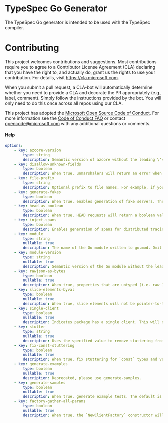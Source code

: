 # TypeSpec Go Generator 

The TypeSpec Go generator is intended to be used with the TypeSpec compiler.

# Contributing
This project welcomes contributions and suggestions.  Most contributions require you to agree to a
Contributor License Agreement (CLA) declaring that you have the right to, and actually do, grant us
the rights to use your contribution. For details, visit https://cla.microsoft.com.

When you submit a pull request, a CLA-bot will automatically determine whether you need to provide
a CLA and decorate the PR appropriately (e.g., label, comment). Simply follow the instructions
provided by the bot. You will only need to do this once across all repos using our CLA.

This project has adopted the [Microsoft Open Source Code of Conduct](https://opensource.microsoft.com/codeofconduct/).
For more information see the [Code of Conduct FAQ](https://opensource.microsoft.com/codeofconduct/faq/) or
contact [opencode@microsoft.com](mailto:opencode@microsoft.com) with any additional questions or comments.

#### Help

```yaml
options:
    - key: azcore-version
        type: string
        description: Semantic version of azcore without the leading \'v\' to use if different from the default version (e.g. 1.2.3).
    - key: disallow-unknown-fields
        type: boolean
        description: When true, unmarshalers will return an error when an unknown field is encountered in the payload. The default is false.
    - key: file-prefix
        type: string
        description: Optional prefix to file names. For example, if you set your file prefix to "zzz_", all generated code files will begin with "zzz_".
    - key: generate-fakes
        type: boolean
        description: When true, enables generation of fake servers. The default is false.
    - key: head-as-boolean
        type: boolean
        description: When true, HEAD requests will return a boolean value based on the HTTP status code. The default is false.
    - key: inject-spans
        type: boolean
        description: Enables generation of spans for distributed tracing. The default is false.
    - key: module
        type: string
        nullable: true
        description: The name of the Go module written to go.mod. Omit to skip go.mod generation. When module is specified, module-version must also be specified.
    - key: module-version
        type: string
        nullable: true
        description: Semantic version of the Go module without the leading \'v\' written to constants.go. (e.g. 1.2.3). When module-version is specified, module must also be specified.
    - key: rawjson-as-bytes
        type: boolean
        nullable: true
        description: When true, properties that are untyped (i.e. raw JSON) are exposed as []byte instead of any or map[string]any. The default is false.
    - key: slice-elements-byval
        type: boolean
        nullable: true
        description: When true, slice elements will not be pointer-to-type. The default is false.
    - key: single-client
        type: boolean
        nullable: true
        description: Indicates package has a single client. This will omit the Client prefix from options and response types. If multiple clients are detected, an error is returned. The default is false.
    - key: stutter
        type: string
        nullable: true
        description: Uses the specified value to remove stuttering from types and funcs instead of the built-in algorithm.
    - key: fix-const-stuttering
        type: boolean
        nullable: true
        description: When true, fix stuttering for `const` types and values. The default is false.
    - key: generate-examples
        type: boolean
        nullable: true
        description: Deprecated, please use generate-samples.
    - key: generate-samples
        type: boolean
        nullable: true
        description: When true, generate example tests. The default is false.
    - key: factory-gather-all-params
        type: boolean
        nullable: true
        description: When true, the `NewClientFactory` constructor will gather all parameters of clients. When false, the `NewClientFactory` constructor will only gather common parameters of clients. The default value is true.
```
